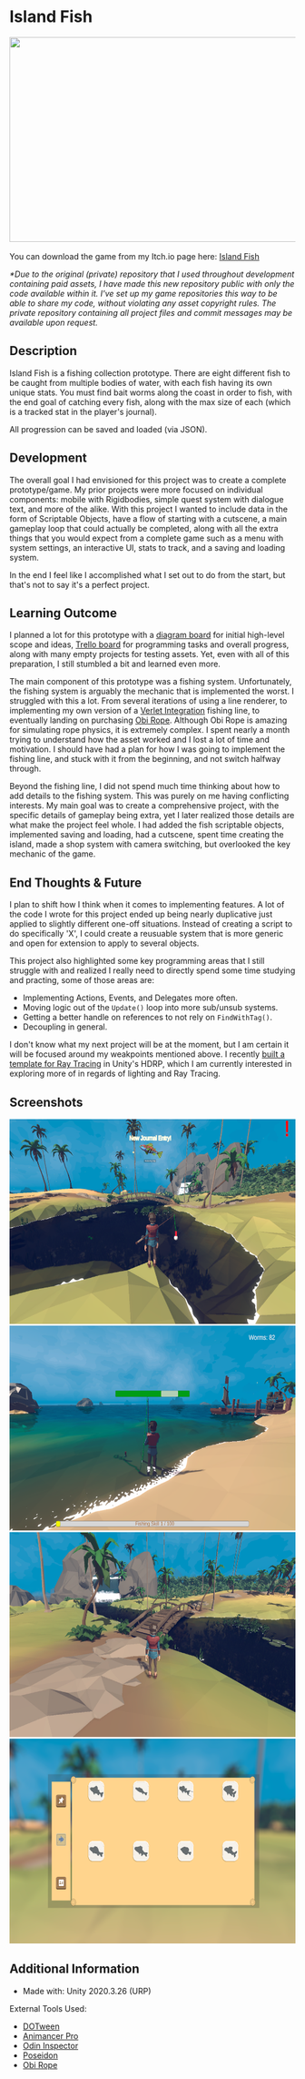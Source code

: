 # Island Fish

<img src="https://github.com/Kfollen93/Island-Fish/blob/main/Images/fishing.gif" width="640" height="360"/>

You can download the game from my Itch.io page here: <a href="https://kfollen.itch.io/island-fish">Island Fish</a> <br>

<i>*Due to the original (private) repository that I used throughout development containing paid assets, I have made this new repository public with only the code available within it. I've set up my game repositories this way to be able to share my code, without violating any asset copyright rules. The private repository containing all project files and commit messages may be available upon request. </i> <br>

## Description
Island Fish is a fishing collection prototype. There are eight different fish to be caught from multiple bodies of water, with each fish having its own unique stats. You must find bait worms along the coast in order to fish, with the end goal of catching every fish, along with the max size of each (which is a tracked stat in the player's journal).<br>

All progression can be saved and loaded (via JSON).

## Development
The overall goal I had envisioned for this project was to create a complete prototype/game. My prior projects were more focused on individual components: mobile with Rigidbodies, simple quest system with dialogue text, and more of the alike. With this project I wanted to include data in the form of Scriptable Objects, have a flow of starting with a cutscene, a main gameplay loop that could actually be completed, along with all the extra things that you would expect from a complete game such as a menu with system settings, an interactive UI, stats to track, and a saving and loading system.<br>

In the end I feel like I accomplished what I set out to do from the start, but that's not to say it's a perfect project.

## Learning Outcome
I planned a lot for this prototype with a [diagram board](https://www.diagrams.net/) for initial high-level scope and ideas, [Trello board](https://trello.com/) for programming tasks and overall progress, along with many empty projects for testing assets. Yet, even with all of this preparation, I still stumbled a bit and learned even more. <br>

The main component of this prototype was a fishing system. Unfortunately, the fishing system is arguably the mechanic that is implemented the worst. I struggled with this a lot. From several iterations of using a line renderer, to implementing my own version of a [Verlet Integration](https://en.wikipedia.org/wiki/Verlet_integration) fishing line, to eventually landing on purchasing [Obi Rope](https://assetstore.unity.com/packages/tools/physics/obi-rope-55579). Although Obi Rope is amazing for simulating rope physics, it is extremely complex. I spent nearly a month trying to understand how the asset worked and I lost a lot of time and motivation. I should have had a plan for how I was going to implement the fishing line, and stuck with it from the beginning, and not switch halfway through. <br>

Beyond the fishing line, I did not spend much time thinking about how to add details to the fishing system. This was purely on me having conflicting interests. My main goal was to create a comprehensive project, with the specific details of gameplay being extra, yet I later realized those details are what make the project feel whole. I had added the fish scriptable objects, implemented saving and loading, had a cutscene, spent time creating the island, made a shop system with camera switching, but overlooked the key mechanic of the game.

## End Thoughts & Future
I plan to shift how I think when it comes to implementing features. A lot of the code I wrote for this project ended up being nearly duplicative just applied to slightly different one-off situations. Instead of creating a script to do specifically 'X', I could create a reusuable system that is more generic and open for extension to apply to several objects. <br>

This project also highlighted some key programming areas that I still struggle with and realized I really need to directly spend some time studying and practing, some of those areas are:

- Implementing Actions, Events, and Delegates more often.
- Moving logic out of the `Update()` loop into more sub/unsub systems.
- Getting a better handle on references to not rely on `FindWithTag()`.
- Decoupling in general.

I don't know what my next project will be at the moment, but I am certain it will be focused around my weakpoints mentioned above. I recently [built a template for Ray Tracing](https://github.com/Kfollen93/HDRP-Ray-Tracing) in Unity's HDRP, which I am currently interested in exploring more of in regards of lighting and Ray Tracing.
## Screenshots
<img src="https://github.com/Kfollen93/Island-Fish/blob/main/Images/caught.png" width="640" height="360"/>
<img src="https://github.com/Kfollen93/Island-Fish/blob/main/Images/sea.png" width="640" height="360"/>
<img src="https://github.com/Kfollen93/Island-Fish/blob/main/Images/bridge.png" width="640" height="360"/>
<img src="https://github.com/Kfollen93/Island-Fish/blob/main/Images/journal.png" width="640" height="360"/>

## Additional Information
<ul>
  <li>Made with: Unity 2020.3.26 (URP)</li>
</ul>
External Tools Used:
<ul>
  <li><a href="https://assetstore.unity.com/packages/tools/animation/dotween-hotween-v2-27676">DOTween</li>
  <li><a href="https://assetstore.unity.com/packages/tools/animation/animancer-pro-116514">Animancer Pro</li>
  <li><a href="https://assetstore.unity.com/packages/tools/utilities/odin-inspector-and-serializer-89041">Odin Inspector</li>
  <li><a href="https://assetstore.unity.com/packages/vfx/shaders/low-poly-water-builtin-urp-poseidon-153826">Poseidon</li>
  <li><a href="https://assetstore.unity.com/packages/tools/physics/obi-rope-55579">Obi Rope</li>
</ul>
